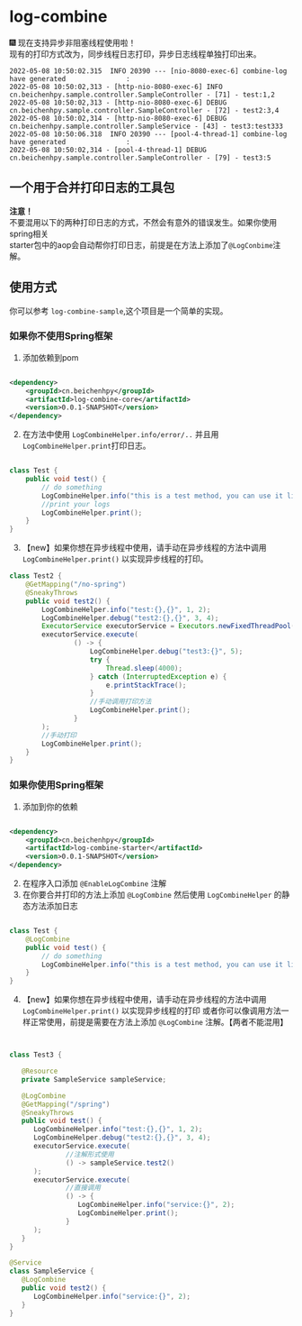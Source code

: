 # log-combine

🎆 现在支持异步非阻塞线程使用啦！  
现有的打印方式改为，同步线程日志打印，异步日志线程单独打印出来。

```text
2022-05-08 10:50:02.315  INFO 20390 --- [nio-8080-exec-6] combine-log have generated               : 
2022-05-08 10:50:02,313 - [http-nio-8080-exec-6] INFO cn.beichenhpy.sample.controller.SampleController - [71] - test:1,2
2022-05-08 10:50:02,313 - [http-nio-8080-exec-6] DEBUG cn.beichenhpy.sample.controller.SampleController - [72] - test2:3,4
2022-05-08 10:50:02,314 - [http-nio-8080-exec-6] DEBUG cn.beichenhpy.sample.controller.SampleService - [43] - test3:test333
2022-05-08 10:50:06.318  INFO 20390 --- [pool-4-thread-1] combine-log have generated               : 
2022-05-08 10:50:02,314 - [pool-4-thread-1] DEBUG cn.beichenhpy.sample.controller.SampleController - [79] - test3:5
```

## 一个用于合并打印日志的工具包

**注意！**  
不要混用以下的两种打印日志的方式，不然会有意外的错误发生。如果你使用spring相关  
starter包中的aop会自动帮你打印日志，前提是在方法上添加了`@LogConbime`注解。

## 使用方式

你可以参考 `log-combine-sample`,这个项目是一个简单的实现。

### 如果你不使用Spring框架

1. 添加依赖到pom

```xml

<dependency>
    <groupId>cn.beichenhpy</groupId>
    <artifactId>log-combine-core</artifactId>
    <version>0.0.1-SNAPSHOT</version>
</dependency>
```

2. 在方法中使用 `LogCombineHelper.info/error/..` 并且用 `LogCombineHelper.print`打印日志。

```java

class Test {
    public void test() {
        // do something
        LogCombineHelper.info("this is a test method, you can use it like {}", "logback");
        //print your logs
        LogCombineHelper.print();
    }
}

```

3. 【new】如果你想在异步线程中使用，请手动在异步线程的方法中调用 `LogCombineHelper.print()` 以实现异步线程的打印。

```java
class Test2 {
    @GetMapping("/no-spring")
    @SneakyThrows
    public void test2() {
        LogCombineHelper.info("test:{},{}", 1, 2);
        LogCombineHelper.debug("test2:{},{}", 3, 4);
        ExecutorService executorService = Executors.newFixedThreadPool(10);
        executorService.execute(
                () -> {
                    LogCombineHelper.debug("test3:{}", 5);
                    try {
                        Thread.sleep(4000);
                    } catch (InterruptedException e) {
                        e.printStackTrace();
                    }
                    //手动调用打印方法
                    LogCombineHelper.print();
                }
        );
        //手动打印
        LogCombineHelper.print();
    }
}
```

### 如果你使用Spring框架

1. 添加到你的依赖

```xml

<dependency>
    <groupId>cn.beichenhpy</groupId>
    <artifactId>log-combine-starter</artifactId>
    <version>0.0.1-SNAPSHOT</version>
</dependency>
```

2. 在程序入口添加 `@EnableLogCombine` 注解
3. 在你要合并打印的方法上添加 `@LogCombine` 然后使用 `LogCombineHelper` 的静态方法添加日志

```java

class Test {
    @LogCombine
    public void test() {
        // do something
        LogCombineHelper.info("this is a test method, you can use it like {}", "logback");
    }
}

```

4. 【new】如果你想在异步线程中使用，请手动在异步线程的方法中调用 `LogCombineHelper.print()` 以实现异步线程的打印 或者你可以像调用方法一样正常使用，前提是需要在方法上添加 `@LogCombine`
   注解。【两者不能混用】

```java


class Test3 {

   @Resource
   private SampleService sampleService;

   @LogCombine
   @GetMapping("/spring")
   @SneakyThrows
   public void test() {
      LogCombineHelper.info("test:{},{}", 1, 2);
      LogCombineHelper.debug("test2:{},{}", 3, 4);
      executorService.execute(
              //注解形式使用
              () -> sampleService.test2()
      );
      executorService.execute(
              //直接调用
              () -> {
                 LogCombineHelper.info("service:{}", 2);
                 LogCombineHelper.print();
              }
      );
   }
}

@Service
class SampleService {
   @LogCombine
   public void test2() {
      LogCombineHelper.info("service:{}", 2);
   }
}
```
